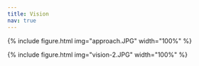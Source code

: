 ```yaml
---
title: Vision
nav: true
---
```

{% include figure.html img="approach.JPG" width="100%" %}

{% include figure.html img="vision-2.JPG" width="100%" %}


